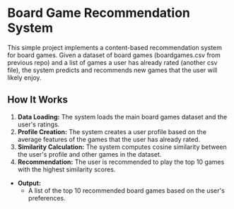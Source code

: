 # Board Game Recommendation System

This simple project implements a content-based recommendation system for board games. Given a dataset of board games (boardgames.csv from previous repo) and a list of games a user has already rated (another csv file), the system predicts and recommends new games that the user will likely enjoy.


## How It Works

1. **Data Loading:** The system loads the main board games dataset and the user's ratings.
2. **Profile Creation:** The system creates a user profile based on the average features of the games that the user has already rated.
3. **Similarity Calculation:** The system computes cosine similarity between the user's profile and other games in the dataset.
4. **Recommendation:** The user is recommended to play the top 10 games with the highest similarity scores.

- **Output:**
  - A list of the top 10 recommended board games based on the user's preferences.
